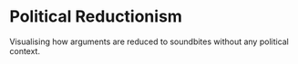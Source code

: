 # Political Reductionism

Visualising how arguments are reduced to soundbites without any political context.
